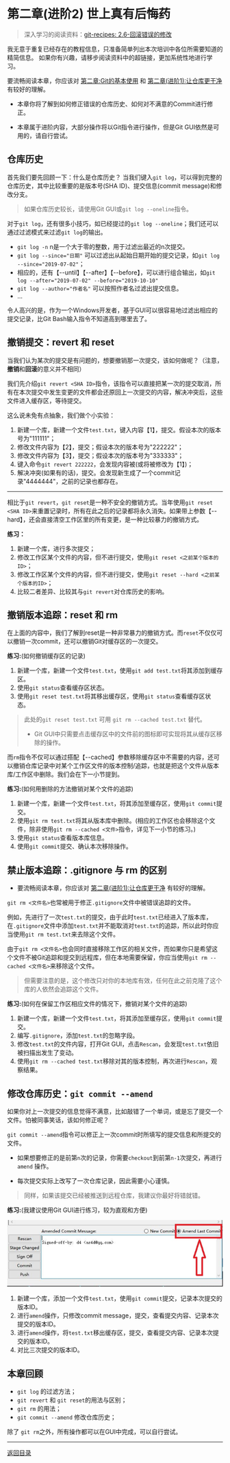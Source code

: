 # 第二章(进阶2) 世上真有后悔药
> 深入学习的阅读资料：[git-recipes: 2.6-回滚错误的修改](https://github.com/geeeeeeeeek/git-recipes/wiki/2.6-%E5%9B%9E%E6%BB%9A%E9%94%99%E8%AF%AF%E7%9A%84%E4%BF%AE%E6%94%B9)

我无意于重复已经存在的教程信息，只准备简单列出本次培训中各位所需要知道的精简信息。
如果你有兴趣，请移步阅读资料中的超链接，更加系统性地进行学习。

要流畅阅读本章，你应该对 [第二章:Git的基本使用](../articles/how_to_use_git.md) 和 [第二章(进阶1):让仓库更干净](../articles/how_to_write_gitignore.md) 有较好的理解。

- 本章你将了解到如何修正错误的仓库历史、如何对不满意的Commit进行修正。

- 本章属于进阶内容，大部分操作将以Git指令进行操作，但是Git GUI依然是可用的，请自行尝试。

## 仓库历史

首先我们要先回顾一下：什么是仓库历史？
当我们键入`git log`，可以得到完整的仓库历史，其中比较重要的是版本号(SHA ID)、提交信息(commit message)和修改分支。

> 如果仓库历史较长，请使用Git GUI或`git log --oneline`指令。

对于`git log`，还有很多小技巧，如已经提过的`git log --oneline`；我们还可以通过过滤模式来过滤`git log`的输出。

- `git log -n` n是一个大于零的整数，用于过滤出最近的n次提交。
- `git log --since="日期"` 可以过滤出从起始日期开始的提交记录，如`git log --since="2019-07-02"`；
- 相应的，还有【--until】【--after】【--before】，可以进行组合输出，如`git log --after="2019-07-02" --before="2019-10-10" `
- `git log --author="作者名"` 可以按照作者名过滤出提交信息。
- ...


令人高兴的是，作为一个Windows开发者，基于GUI可以很容易地过滤出相应的提交记录，比Git Bash输入指令不知道高到哪里去了。

## 撤销提交：revert 和 reset

当我们认为某次的提交是有问题的，想要撤销那一次提交，该如何做呢？（注意，**撤销**和**回滚**的意义并不相同）

我们先介绍`git revert <SHA ID>`指令，该指令可以直接把某一次的提交取消，所有在本次提交中发生变更的文件都会还原回上一次提交的内容，解决冲突后，这些文件进入缓存区，等待提交。

这么说未免有点抽象，我们做个小实验：

1. 新建一个库，新建一个文件`test.txt`，键入内容【1】，提交。假设本次的版本号为"111111"；
2. 修改文件内容为【2】，提交；假设本次的版本号为"222222"；
3. 修改文件内容为【3】，提交；假设本次的版本号为"333333"；
4. 键入命令`git revert 222222`，会发现内容被(或将被修改为【1】)；
5. 解决冲突(如果有的话)，提交。会发现新生成了一个commit记录"4444444"，之前的记录也都存在。

---

相比于`git revert`，`git reset`是一种不安全的撤销方式。当年使用`git reset <SHA ID>`来重置记录时，所有在此之后的记录都将永久消失。如果带上参数【--hard】，还会直接清空工作区里的所有变更，是一种比较暴力的撤销方式。

**练习：**

1. 新建一个库，进行多次提交；
2. 修改工作区某个文件的内容，但不进行提交，使用`git reset <之前某个版本的ID>`；
3. 修改工作区某个文件的内容，但不进行提交，使用`git reset --hard <之前某个版本的ID>`；
4. 比较二者差异、比较其与`git revert`对仓库历史的影响。

## 撤销版本追踪：reset 和 rm

在上面的内容中，我们了解到reset是一种非常暴力的撤销方式。而`reset`不仅仅可以撤销一次commit，还可以撤销Git对缓存区的一次提交。

**练习:**(如何撤销缓存区的记录)

1. 新建一个库，新建一个文件`test.txt`，使用`git add test.txt`将其添加到缓存区。
2. 使用`git status`查看缓存区状态。
3. 使用`git reset test.txt`将其移出缓存区，使用`git status`查看缓存区状态。

> 此处的`git reset test.txt` 可用 `git rm --cached test.txt` 替代。
> 
> - Git GUI中只需要点击缓存区中的文件前的图标即可实现将其从缓存区移除的操作。

而`rm`指令不仅可以通过搭配【--cached】参数移除缓存区中不需要的内容，还可以撤销仓库记录中对某个工作区文件的版本控制/追踪，也就是把这个文件从版本库/工作区中删除。我们会在下一小节提到。

**练习:**(如何用删除的方法撤销对某个文件的追踪)

1. 新建一个库，新建一个文件`test.txt`，将其添加至缓存区，使用`git commit`提交。
2. 使用`git rm test.txt`将其从版本库中删除。(相应的工作区也会移除这个文件，除非使用`git rm --cached <文件>`指令，详见下一小节的练习。)
3. 使用`git status`查看版本库信息。
4. 使用`git commit`提交、确认本次移除操作。

## 禁止版本追踪：.gitignore 与 rm 的区别

- 要流畅阅读本章，你应该对 [第二章(进阶1):让仓库更干净](../articles/how_to_write_gitignore.md) 有较好的理解。

`git rm <文件名>`也常被用于修正`.gitignore`文件中被错误追踪的文件。

例如，先进行了一次`test.txt`的提交，由于此时`test.txt`已经进入了版本库，在`.gitignore`文件中添加`test.txt`并不能取消对`test.txt`的追踪，所以此时你应当使用`git rm test.txt`来去除这个文件。

由于`git rm <文件名>`也会同时直接移除工作区的相关文件，而如果你只是希望这个文件不被Git追踪和提交到远程库，但在本地需要保留，你应当使用`git rm --cached <文件名>`来移除这个文件。

> 但需要注意的是，这个修改只对你的本地库有效，任何在此之前克隆了这个库的人依然会追踪这个文件。

**练习:**(如何在保留工作区相应文件的情况下，撤销对某个文件的追踪)

1. 新建一个库，新建一个文件`test.txt`，将其添加至缓存区，使用`git commit`提交。
2. 编写`.gitignore`，添加`test.txt`的忽略字段。
3. 修改`test.txt`的文件内容，打开Git GUI，点击`Rescan`，会发现`test.txt`依旧被扫描出发生了变动。
4. 使用`git rm --cached test.txt`移除对其的版本控制，再次进行`Rescan`，观察结果。

## 修改仓库历史：`git commit --amend`

如果你对上一次提交的信息觉得不满意，比如敲错了一个单词，或是忘了提交一个文件。怕被同事笑话，该如何修正呢？

`git commit --amend`指令可以修正上一次commit时所填写的提交信息和所提交的文件。

- 如果想要修正的是前第`n`次的记录，你需要`checkout`到前第`n-1`次提交，再进行`amend` 操作。

- 每次提交实际上改写了一次仓库记录，因此需要小心谨慎。

> 同样，如果该提交已经被推送到远程仓库，我建议你最好将错就错。

**练习:**(我建议使用Git GUI进行练习，较为直观和方便)

![](../pic/GitCommitAmend.jpg)

1. 新建一个库，添加一个文件`test.txt`，使用`git commit`提交，记录本次提交的版本ID。
2. 进行`amend`操作，只修改commit message，提交，查看提交内容、记录本次提交的版本ID。
3. 进行`amend`操作，将`test.txt`移出缓存区，提交，查看提交内容、记录本次提交的版本ID。
4. 对比三次提交的版本ID。

## 本章回顾

- `git log` 的过滤方法；
- `git revert` 和 `git reset`的用法与区别；
- `git rm` 的用法；
- `git commit --amend` 修改仓库历史；

除了 `git rm`之外，所有操作都可以在GUI中完成，可以自行尝试。

---

[返回目录](../README.md)
